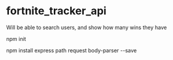 # fortnite_tracker_api
Will be able to search users, and show how many wins they have


npm init 

npm install express path request body-parser --save